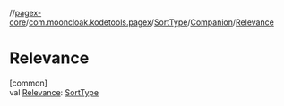 //[pagex-core](../../../../index.md)/[com.mooncloak.kodetools.pagex](../../index.md)/[SortType](../index.md)/[Companion](index.md)/[Relevance](-relevance.md)

# Relevance

[common]\
val [Relevance](-relevance.md): [SortType](../index.md)

